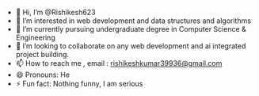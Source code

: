 - 👋 Hi, I’m @Rishikesh623
- 👀 I’m interested in web development and data structures and algorithms
- 🌱 I’m currently pursuing undergraduate degree in Computer Science & Engineering
- 💞️ I’m looking to collaborate on any web development and ai integrated project building.
- 📫 How to reach me , email : rishikeshkumar39936@gmail.com
- 😄 Pronouns: He
- ⚡ Fun fact: Nothing funny, I am serious

<!---
Rishikesh623/Rishikesh623 is a ✨ special ✨ repository because its `README.md` (this file) appears on your GitHub profile.
You can click the Preview link to take a look at your changes.
--->
